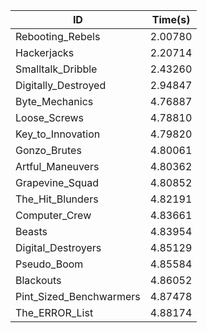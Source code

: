 |ID|Time(s)|
|-|-|
|Rebooting_Rebels|2.00780|
|Hackerjacks|2.20714|
|Smalltalk_Dribble|2.43260|
|Digitally_Destroyed|2.94847|
|Byte_Mechanics|4.76887|
|Loose_Screws|4.78810|
|Key_to_Innovation|4.79820|
|Gonzo_Brutes|4.80061|
|Artful_Maneuvers|4.80362|
|Grapevine_Squad|4.80852|
|The_Hit_Blunders|4.82191|
|Computer_Crew|4.83661|
|Beasts|4.83954|
|Digital_Destroyers|4.85129|
|Pseudo_Boom|4.85584|
|Blackouts|4.86052|
|Pint_Sized_Benchwarmers|4.87478|
|The_ERROR_List|4.88174|
